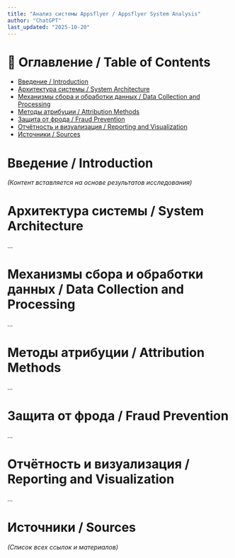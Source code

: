 ```yaml
---
title: "Анализ системы Appsflyer / Appsflyer System Analysis"
author: "ChatGPT"
last_updated: "2025-10-20"
---
```


# 📘 Оглавление / Table of Contents
- [Введение / Introduction](#введение--introduction)
- [Архитектура системы / System Architecture](#архитектура-системы--system-architecture)
- [Механизмы сбора и обработки данных / Data Collection and Processing](#механизмы-сбора-и-обработки-данных--data-collection-and-processing)
- [Методы атрибуции / Attribution Methods](#методы-атрибуции--attribution-methods)
- [Защита от фрода / Fraud Prevention](#защита-от-фрода--fraud-prevention)
- [Отчётность и визуализация / Reporting and Visualization](#отчётность-и-визуализация--reporting-and-visualization)
- [Источники / Sources](#источники--sources)

# Введение / Introduction

*(Контент вставляется на основе результатов исследования)*

# Архитектура системы / System Architecture

...

# Механизмы сбора и обработки данных / Data Collection and Processing

...

# Методы атрибуции / Attribution Methods

...

# Защита от фрода / Fraud Prevention

...

# Отчётность и визуализация / Reporting and Visualization

...

# Источники / Sources

*(Список всех ссылок и материалов)*